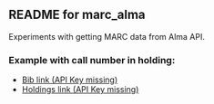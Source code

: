 ## README for marc_alma

Experiments with getting MARC data from Alma API.

### Example with call number in holding:

* [Bib link (API Key missing)](https://api-na.hosted.exlibrisgroup.com/almaws/v1/bibs?mms_id=9949529953503681&apikey=$ALMA_KEY)
* [Holdings link (API Key missing)](https://api-na.hosted.exlibrisgroup.com/almaws/v1/bibs/9949529953503681/holdings?apikey=$ALMA_KEY)

